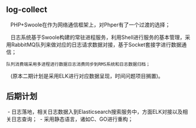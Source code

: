 ## log-collect
    PHP+Swoole在作为网络通信框架上，对Phper有了一个过渡的选择；
    
    日志系统基于Swoole构建的常驻进程服务，利用Shell进行服务的基本管理，采用RabbitMQ队列来做对应的日志请求数据对接，基于Socket套接字进行数据通信；
     
    队列消费端采用多进程进行数据日志消费同步到RMS系统和日志数据归档；
    
    (原本二期计划是采用ELK进行对应数据呈现，时间问题项目搁置)。

## 后期计划
  - 日志落地，相关日志数据入到Elasticsearch搜索服务中，方面ELK对接以及相关日志查询；
  - 采用静态语言，诸如C、GO进行重构；
